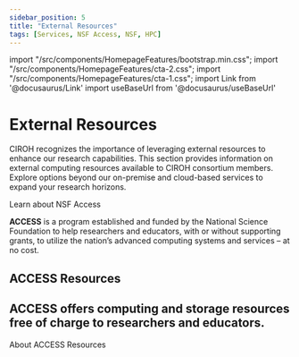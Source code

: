 ```yaml
---
sidebar_position: 5
title: "External Resources"
tags: [Services, NSF Access, NSF, HPC]
---
```

import "/src/components/HomepageFeatures/bootstrap.min.css";
import "/src/components/HomepageFeatures/cta-2.css";
import "/src/components/HomepageFeatures/cta-1.css";
import Link from '@docusaurus/Link'
import useBaseUrl from '@docusaurus/useBaseUrl'

# External Resources
CIROH recognizes the importance of leveraging external resources to enhance our research capabilities. This section provides information on external computing resources available to CIROH consortium members. Explore options beyond our on-premise and cloud-based services to expand your research horizons.

<Link class="button button--active button--primary" style={{marginBottom:"1.4rem"}} to="https://access-ci.org/">Learn about NSF Access</Link> 

**ACCESS** is a program established and funded by the National Science Foundation to help researchers and educators, with or without supporting grants, to utilize the nation’s advanced computing systems and services – at no cost.



<section class="bsb-cta-2 py-5">
      <div class="container" >
        <div
          class="card rounded-3 overflow-hidden text-center bsb-overlay"
          style={{
            backgroundImage: "linear-gradient(rgba(0, 0, 0, 0.5), rgba(0, 0, 0, 0.7)),url('/img/graphics/access-resource.jpg')",  // camelCase
            backgroundSize: "cover",
            backgroundPosition: "center",
            backgroundAttachment: "local",
            "--bsb-overlay-opacity": ".9",
            "--bsb-overlay-bg-color": "var(--bs-primary-rgb)"
          }}
        >
          <div class="card-body">
            <div class="row align-items-center justify-content-center">
              <div class="col-12 col-md-10 col-xl-8 col-xxl-7">
                <h1 class="h5 mb-4 text-white text-uppercase">ACCESS Resources</h1>
                <h2 class="display-4 text-white mb-5">
                 ACCESS offers computing and storage resources free of charge to researchers and educators. 
                </h2>
                <Link class="button button--active button--primary" style={{marginBottom:"1.4rem", fontSize: "1.25rem"}} to="https://allocations.access-ci.org/resources">About ACCESS Resources</Link>
              </div>
            </div>
          </div>
        </div>
      </div>
    </section>